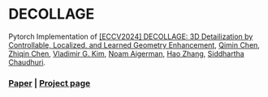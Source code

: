 # DECOLLAGE
Pytorch Implementation of [[ECCV2024] DECOLLAGE: 3D Detailization by Controllable, Localized, and Learned Geometry Enhancement](https://arxiv.org/abs/2409.06129), [Qimin Chen](https://qiminchen.github.io/), [Zhiqin Chen](https://czq142857.github.io/), [Vladimir G. Kim](http://www.vovakim.com/), [Noam Aigerman](https://noamaig.github.io/), [Hao Zhang](http://www.cs.sfu.ca/~haoz/), [Siddhartha Chaudhuri](https://www.cse.iitb.ac.in/~sidch/).

### [Paper](https://arxiv.org/abs/2409.06129)  |  [Project page](https://qiminchen.github.io/decollage/)
